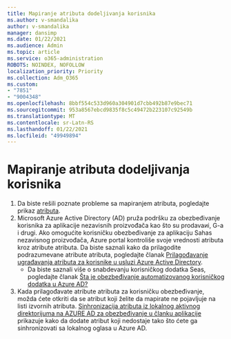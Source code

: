 ```yaml
---
title: Mapiranje atributa dodeljivanja korisnika
ms.author: v-smandalika
author: v-smandalika
manager: dansimp
ms.date: 01/22/2021
ms.audience: Admin
ms.topic: article
ms.service: o365-administration
ROBOTS: NOINDEX, NOFOLLOW
localization_priority: Priority
ms.collection: Adm_O365
ms.custom:
- "7851"
- "9004348"
ms.openlocfilehash: 8bbf554c533d960a304901d7cbb492b87e9bec71
ms.sourcegitcommit: 953a8567ebcd9835f8c5c49472b223107c92549b
ms.translationtype: MT
ms.contentlocale: sr-Latn-RS
ms.lasthandoff: 01/22/2021
ms.locfileid: "49949894"
---
```

# <a name="user-provisioning-attribute-mapping"></a>Mapiranje atributa dodeljivanja korisnika

1. Da biste rešili poznate probleme sa mapiranjem atributa, pogledajte prikaz [atributa](https://docs.microsoft.com/azure/active-directory/app-provisioning/known-issues#attribute-mappings). 
2. Microsoft Azure Active Directory (AD) pruža podršku za obezbeđivanje korisnika za aplikacije nezavisnih proizvođača kao što su prodavaиi, G-a i drugi. Ako omogućite korisničku obezbeđivanje za aplikaciju Sahas nezavisnog proizvođača, Azure portal kontroliše svoje vrednosti atributa kroz atribute atributa. Da biste saznali kako da prilagodite podrazumevane atribute atributa, pogledajte članak [Prilagođavanje ugrađavanja atributa za korisnike u usluzi Azure Active Directory](https://docs.microsoft.com/azure/active-directory/app-provisioning/customize-application-attributes).
    - Da biste saznali više o snabdevanju korisničkog dodatka Seas, pogledajte članak [Šta je obezbeđivanje automatizovanog korisničkog dodatka u Azure AD?](https://docs.microsoft.com/azure/active-directory/app-provisioning/user-provisioning) 
3. Kada prilagođavate atribute atributa za korisničku obezbeđivanje, možda ćete otkriti da se atribut koji želite da mapirate ne pojavljuje na listi izvornih atributa. [Sinhronizacija atributa iz lokalnog aktivnog direktorijuma na AZURE AD za obezbeđivanje u članku aplikacije](https://docs.microsoft.com/azure/active-directory/app-provisioning/user-provisioning-sync-attributes-for-mapping) prikazuje kako da dodate atribut koji nedostaje tako što ćete ga sinhronizovati sa lokalnog oglasa u Azure AD.
